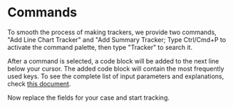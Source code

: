 # Commands 
To smooth the process of making trackers, we provide two commands, "Add Line Chart Tracker" and "Add Summary Tracker; Type Ctrl/Cmd+P to activate the command palette, then type "Tracker" to search it.

After a command is selected, a code block will be added to the next line below your cursor. The added code block will contain the most frequently used keys. To see the complete list of input parameters and explanations, check [this document](InputParameters.md).

Now replace the fields for your case and start tracking.